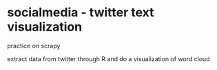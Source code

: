 # socialmedia - twitter text visualization
practice on scrapy 

extract data from twitter through R and do a visualization of word cloud
